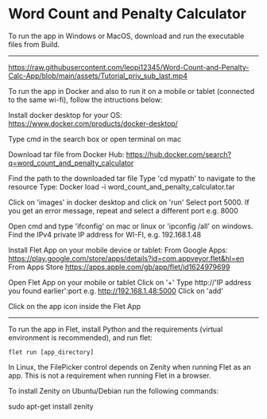 # Word Count and Penalty Calculator

To run the app in Windows or MacOS, download and run the executable files from Build.

-----------------------------------------------------------------------------------------------------

https://raw.githubusercontent.com/leopi12345/Word-Count-and-Penalty-Calc-App/blob/main/assets/Tutorial_priv_sub_last.mp4

To run the app in Docker and also to run it on a mobile or tablet (connected to the same wi-fi), follow the intructions below:

Install docker desktop for your OS: https://www.docker.com/products/docker-desktop/

Type cmd in the search box or open terminal on mac

Download tar file from Docker Hub:
https://hub.docker.com/search?q=word_count_and_penalty_calculator

Find the path to the downloaded tar file
Type 'cd mypath' to navigate to the resource
Type:
Docker load -i word_count_and_penalty_calculator.tar

Click on 'images' in docker desktop and click on 'run'
Select port 5000. If you get an error message, repeat and select a different port e.g. 8000

Open cmd and type 'ifconfig' on mac or linux or 'ipconfig /all' on windows. Find the IPv4 private IP address for WI-FI, e.g. 192.168.1.48

Install Flet App on your mobile device or tablet:
From Google Apps: https://play.google.com/store/apps/details?id=com.appveyor.flet&hl=en
From Apps Store https://apps.apple.com/gb/app/flet/id1624979699

Open Flet App on your mobile or tablet
Click on '+'
Type http://'IP address you found earlier':port 
e.g. http://192.168.1.48:5000 
Click on 'add'

Click on the app icon inside the Flet App

-----------------------------------------------------------------------------------------------------

To run the app in Flet, install Python and the requirements (virtual environment is recommended), and run flet:

```
flet run [app_directory]

```

In Linux, the FilePicker control depends on Zenity when running Flet as an app. This is not a requirement when running Flet in a browser.

To install Zenity on Ubuntu/Debian run the following commands:

sudo apt-get install zenity
